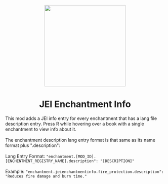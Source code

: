 <p align="center"><img width="256" src="https://github.com/Phylogeny/JEIEnchantmentInfo/blob/1.16.1/src/main/resources/logo.png?raw=true" /></p>
<h1 align="center">JEI Enchantment Info</h1>
<p>This mod adds a JEI info entry for every enchantment that has a lang file description entry. Press R while hovering over a book with a single enchantment to view info about it.
<br><br>The enchantment description lang entry format is that same as its name format plus ".description":
<br><br>Lang Entry Format: <code>"enchantment.[MOD_ID].[ENCHENTMENT_REGISTRY_NAME].description": "[DESCRIPTION]"</code>
<br><br>Example: <code>"enchantment.jeienchantmentinfo.fire_protection.description": "Reduces fire damage and burn time."</code></p>